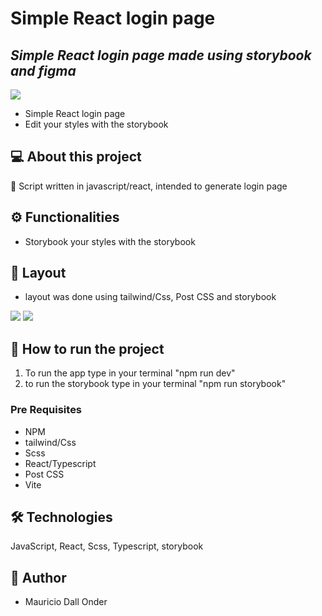 # Simple React login page
## _Simple React login page made using storybook and figma_

<img src="https://img.shields.io/badge/build-passing-brightgreen"/>

- Simple React login page
- Edit your styles with the storybook


## 💻 About this project
🚀 Script written in javascript/react, intended to generate login page

## ⚙️ Functionalities
- Storybook your styles with the storybook

## 🎨 Layout
- layout was done using tailwind/Css, Post CSS and storybook

<img src="https://storagelonder.w3spaces.com/geradorDias/Screenshot_2022-11-10_at_10.39.39.png" />
<img src="https://storagelonder.w3spaces.com/geradorDias/Screenshot_2022-11-10_at_10.34.57.png" />


## 🚀 How to run the project

1. To run the app type in your terminal "npm run dev"
2. to run the storybook type in your terminal "npm run storybook"


### Pre Requisites
- NPM
- tailwind/Css
- Scss
- React/Typescript
- Post CSS
- Vite

## 🛠 Technologies
JavaScript, React, Scss, Typescript, storybook

## 🦸 Author
- Mauricio Dall Onder
